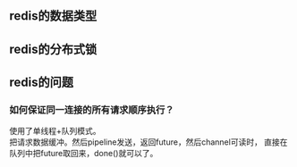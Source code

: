 ## redis的数据类型


## redis的分布式锁


## redis的问题



### 如何保证同一连接的所有请求顺序执行？      
使用了单线程+队列模式。        
把请求数据缓冲。然后pipeline发送，返回future，然后channel可读时，
直接在队列中把future取回来，done()就可以了。


